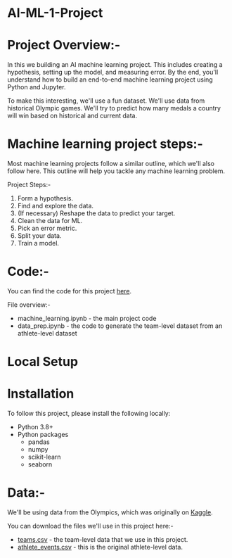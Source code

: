 # AI-ML-1-Project

# Project Overview:-

In this we building an AI machine learning project. This includes creating a hypothesis, setting up the model, and measuring error. By the end, you'll understand how to build an end-to-end machine learning project using Python and Jupyter.

To make this interesting, we'll use a fun dataset. We'll use data from historical Olympic games. We'll try to predict how many medals a country will win based on historical and current data.

# Machine learning project steps:-

Most machine learning projects follow a similar outline, which we'll also follow here. This outline will help you tackle any machine learning problem.

Project Steps:-

1. Form a hypothesis.
2. Find and explore the data.
3. (If necessary) Reshape the data to predict your target.
4. Clean the data for ML.
5. Pick an error metric.
6. Split your data.
7. Train a model.
   
# Code:-

You can find the code for this project [here](https://github.com/uddipbisht/AI-ML-1-Project/tree/main).

File overview:-

  - machine_learning.ipynb - the main project code
  - data_prep.ipynb - the code to generate the team-level dataset from an athlete-level dataset

# Local Setup
# Installation
	
To follow this project, please install the following locally:

 - Python 3.8+
 - Python packages
   - pandas
   - numpy
   - scikit-learn
   - seaborn

# Data:-

We'll be using data from the Olympics, which was originally on [Kaggle](https://www.kaggle.com/datasets/heesoo37/120-years-of-olympic-history-athletes-and-results).

 You can download the files we'll use in this project here:-

 - [teams.csv](https://github.com/uddipbisht/AI-ML-1-Project/blob/main/teams.csv) - the team-level data that we use in this project.
 - [athlete_events.csv](https://raw.githubusercontent.com/uddipbisht/AI-ML-1-Project/refs/heads/main/athlete_events.csv) - this is the original athlete-level data.
